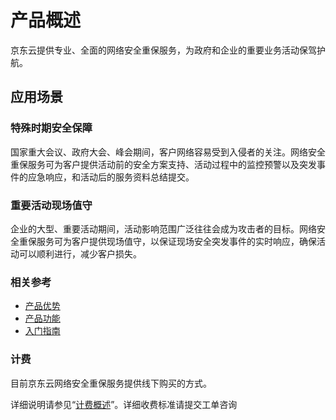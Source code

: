 
# 产品概述
京东云提供专业、全面的网络安全重保服务，为政府和企业的重要业务活动保驾护航。


## 应用场景
### 特殊时期安全保障
国家重大会议、政府大会、峰会期间，客户网络容易受到入侵者的关注。网络安全重保服务可为客户提供活动前的安全方案支持、活动过程中的监控预警以及突发事件的应急响应，和活动后的服务资料总结提交。
### 重要活动现场值守
企业的大型、重要活动期间，活动影响范围广泛往往会成为攻击者的目标。网络安全重保服务可为客户提供现场值守，以保证现场安全突发事件的实时响应，确保活动可以顺利进行，减少客户损失。

### 相关参考

 - [产品优势](../Introduction/Benefits.md)
 - [产品功能](../Introduction/Features.md)
 - [入门指南](../Getting-Started/Getting-Started.md)

### 计费

目前京东云网络安全重保服务提供线下购买的方式。

详细说明请参见“[计费概述](../Pricing/Billing-Overview.md)”。详细收费标准请提交工单咨询
